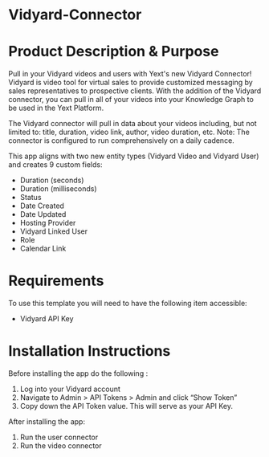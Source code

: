 # Vidyard-Connector

# Product Description & Purpose

Pull in your Vidyard videos and users with Yext's new Vidyard Connector! Vidyard is video tool for virtual sales to provide customized messaging by sales representatives to prospective clients. With the addition of the Vidyard connector, you can pull in all of your videos into your Knowledge Graph to be used in the Yext Platform.

The Vidyard connector will pull in data about your videos including, but not limited to: title, duration, video link, author, video duration, etc. Note: The connector is configured to run comprehensively on a daily cadence.

This app aligns with two new entity types (Vidyard Video and Vidyard User) and creates 9 custom fields:

- Duration (seconds)
- Duration (milliseconds)
- Status
- Date Created
- Date Updated
- Hosting Provider
- Vidyard Linked User
- Role
- Calendar Link

# Requirements

To use this template you will need to have the following item accessible:

- Vidyard API Key

# Installation Instructions

Before installing the app do the following :
1. Log into your Vidyard account
2. Navigate to Admin > API Tokens > Admin and click “Show Token”
3. Copy down the API Token value. This will serve as your API Key.

After installing the app:
1. Run the user connector
2. Run the video connector
